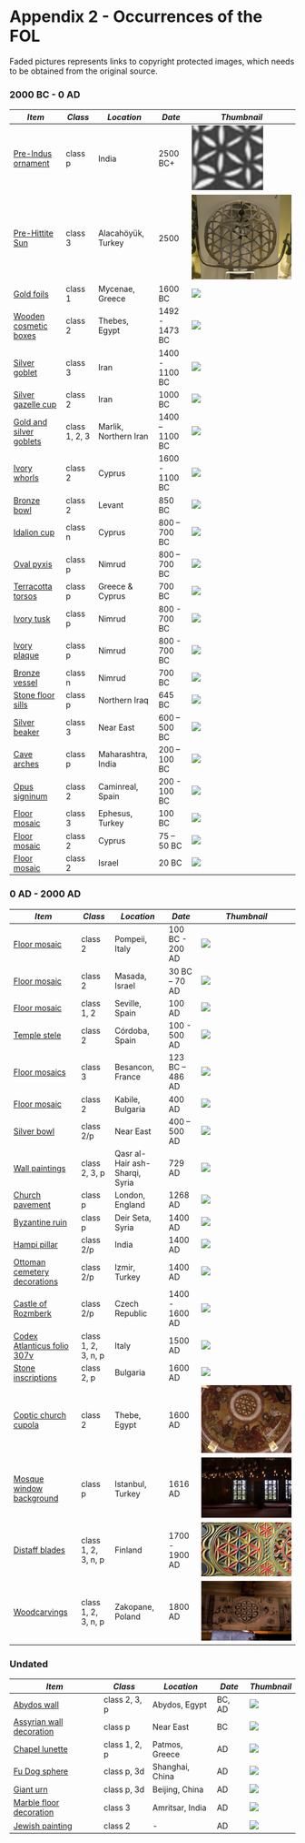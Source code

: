 # Appendix 2 - Occurrences of the FOL

Faded pictures represents links to copyright protected images, which needs to be obtained from the original source.

### 2000 BC - 0 AD

| ***Item*** | ***Class*** | ***Location*** | ***Date*** | ***Thumbnail*** |
| -- | -- | -- | -- | -- |
|[Pre-Indus ornament](part1/planeflower.html#oldest-reference-of-the-fol-pattern-so-far)|class p|India|2500 BC+|<a href="part1/planeflower.html#oldest-reference-of-the-fol-pattern-so-far"><img src="./media/flowermotives0.png" height="33%" /></a>|
|[Pre-Hittite Sun](part2/pondering.html#hittite-sun-discs)|class 3|Alacahöyük, Turkey|2500|<a href="part2/pondering.html#hittite-sun-discs"><img src="./media/prehittitesun2.png" height="33%" /></a>|
|[Gold foils](http://artifacts.flowerofliferesearch.com/2000-0bc.html#fig6.1.1)|class 1|Mycenae, Greece|1600 BC|<a href="http://artifacts.flowerofliferesearch.com/2000-0bc.html#fig6.1.1"><img src="http://artifacts.flowerofliferesearch.com/media/gold-foils.jpg" height="33%" /></a>|
|[Wooden cosmetic boxes](http://artifacts.flowerofliferesearch.com/2000-0bc.html#fig6.1.2)|class 2|Thebes, Egypt|1492 - 1473 BC|<a href="http://artifacts.flowerofliferesearch.com/2000-0bc.html#fig6.1.2"><img src="http://artifacts.flowerofliferesearch.com/media/cosmetic-box.jpg" height="33%" /></a>|
|[Silver goblet](http://artifacts.flowerofliferesearch.com/2000-0bc.html#fig6.1.3)|class 3|Iran|1400 - 1100 BC|<a href="http://artifacts.flowerofliferesearch.com/2000-0bc.html#fig6.1.3"><img src="http://artifacts.flowerofliferesearch.com/media/silver-goblet.png" height="33%" /></a>|
|[Silver gazelle cup](http://artifacts.flowerofliferesearch.com/2000-0bc.html#silver-gazelle-cup)|class 2|Iran|1000 BC|<a href="http://artifacts.flowerofliferesearch.com/2000-0bc.html#silver-gazelle-cup"><img src="http://artifacts.flowerofliferesearch.com/media/gazelle-cup.jpg" height="33%" class="faded" /></a>|
|[Gold and silver goblets](http://artifacts.flowerofliferesearch.com/2000-0bc.html#fig6.1.4)|class 1, 2, 3|Marlik, Northern Iran|1400 – 1100 BC|<a href="http://artifacts.flowerofliferesearch.com/2000-0bc.html#fig6.1.4"><img src="http://artifacts.flowerofliferesearch.com/media/golden-goblet.jpg" height="33%" /></a>|
|[Ivory whorls](http://artifacts.flowerofliferesearch.com/2000-0bc.html#fig6.1.5)|class 2|Cyprus|1600 - 1100 BC|<a href="http://artifacts.flowerofliferesearch.com/2000-0bc.html#fig6.1.5"><img src="http://artifacts.flowerofliferesearch.com/media/cyprus-whorl.jpg" height="33%" /></a>|
|[Bronze bowl](http://artifacts.flowerofliferesearch.com/2000-0bc.html#phoenician-bronze-bowl)|class 2|Levant|850 BC|<a href="http://artifacts.flowerofliferesearch.com/2000-0bc.html#phoenician-bronze-bowl"><img src="http://artifacts.flowerofliferesearch.com/media/phoenician-bronze-bowl.jpg" height="33%" class="faded" /></a>|
|[Idalion cup](http://artifacts.flowerofliferesearch.com/2000-0bc.html#fig6.1.6)|class n|Cyprus|800 – 700 BC|<a href="http://artifacts.flowerofliferesearch.com/2000-0bc.html#fig6.1.6"><img src="http://artifacts.flowerofliferesearch.com/media/idalion-cup.png" height="33%" /></a>|
|[Oval pyxis](http://artifacts.flowerofliferesearch.com/2000-0bc.html#oval-pyxis)|class p|Nimrud|800 – 700 BC|<a href="http://artifacts.flowerofliferesearch.com/2000-0bc.html#oval-pyxis"><img src="http://artifacts.flowerofliferesearch.com/media/oval-pyxis.png" height="33%" class="faded" /></a>|
|[Terracotta torsos](http://artifacts.flowerofliferesearch.com/2000-0bc.html#terracotta-torso)|class p|Greece & Cyprus|700 BC|<a href="http://artifacts.flowerofliferesearch.com/2000-0bc.html#terracotta-torso"><img src="http://artifacts.flowerofliferesearch.com/media/terracotta-torso.png" height="33%" class="faded" /></a>|
|[Ivory tusk](http://artifacts.flowerofliferesearch.com/2000-0bc.html#ivory-tusk)|class p|Nimrud|800 - 700 BC|<a href="http://artifacts.flowerofliferesearch.com/2000-0bc.html#ivory-tusk"><img src="http://artifacts.flowerofliferesearch.com/media/ivory-tusk.png" height="33%" class="faded" /></a>|
|[Ivory plaque](http://artifacts.flowerofliferesearch.com/2000-0bc.html#ivory-plague)|class p|Nimrud|800 - 700 BC|<a href="http://artifacts.flowerofliferesearch.com/2000-0bc.html#ivory-plague"><img src="http://artifacts.flowerofliferesearch.com/media/ivory-plaque.png" height="33%" class="faded" /></a>|
|[Bronze vessel](http://artifacts.flowerofliferesearch.com/2000-0bc.html#fig6.1.7)|class n|Nimrud|700 BC|<a href="http://artifacts.flowerofliferesearch.com/2000-0bc.html#fig6.1.7"><img src="http://artifacts.flowerofliferesearch.com/media/bronze-vessel.jpg" height="33%" /></a>|
|[Stone floor sills](http://artifacts.flowerofliferesearch.com/2000-0bc.html#fig6.1.8)|class p|Northern Iraq|645 BC|<a href="http://artifacts.flowerofliferesearch.com/2000-0bc.html#fig6.1.8"><img src="http://artifacts.flowerofliferesearch.com/media/door-sill.jpg" height="33%" /></a>|
|[Silver beaker](http://artifacts.flowerofliferesearch.com/2000-0bc.html#fig6.1.9)|class 3|Near East|600 – 500 BC|<a href="http://artifacts.flowerofliferesearch.com/2000-0bc.html#fig6.1.9"><img src="http://artifacts.flowerofliferesearch.com/media/silver-beaker.jpg" height="33%" /></a>|
|[Cave arches](http://artifacts.flowerofliferesearch.com/2000-0bc.html#fig6.1.10)|class p|Maharashtra, India|200 – 100 BC|<a href="http://artifacts.flowerofliferesearch.com/2000-0bc.html#fig6.1.10"><img src="http://artifacts.flowerofliferesearch.com/media/cave-arches.jpg" height="33%" /></a>|
|[Opus signinum](http://artifacts.flowerofliferesearch.com/2000-0bc.html#opus-signinum)|class 2|Caminreal, Spain|200 - 100 BC|<a href="http://artifacts.flowerofliferesearch.com/2000-0bc.html#opus-signinum"><img src="http://artifacts.flowerofliferesearch.com/media/opus-signinum.png" height="33%" class="faded" /></a>|
|[Floor mosaic](http://artifacts.flowerofliferesearch.com/2000-0bc.html#fig6.1.11)|class 3|Ephesus, Turkey|100 BC|<a href="http://artifacts.flowerofliferesearch.com/2000-0bc.html#fig6.1.11"><img src="http://artifacts.flowerofliferesearch.com/media/mosaic-ephesus.jpg" height="33%" /></a>|
|[Floor mosaic](http://artifacts.flowerofliferesearch.com/2000-0bc.html#fig6.1.12)|class 2|Cyprus|75 – 50 BC|<a href="http://artifacts.flowerofliferesearch.com/2000-0bc.html#fig6.1.12"><img src="http://artifacts.flowerofliferesearch.com/media/mosaic-cyprus.png" height="33%" /></a>|
|[Floor mosaic](http://artifacts.flowerofliferesearch.com/2000-0bc.html#fig6.1.13)|class 2|Israel|20 BC|<a href="http://artifacts.flowerofliferesearch.com/2000-0bc.html#fig6.1.13"><img src="http://artifacts.flowerofliferesearch.com/media/mosaic-herodium.jpg" height="33%" /></a>|


### 0 AD - 2000 AD

| ***Item*** | ***Class*** | ***Location*** | ***Date*** | ***Thumbnail*** |
| -- | -- | -- | -- | -- |
|[Floor mosaic](http://artifacts.flowerofliferesearch.com/0-2000ad.html#mosaic-floor-in-pompeii)|class 2|Pompeii, Italy|100 BC - 200 AD|<a href="http://artifacts.flowerofliferesearch.com/0-2000ad.html#mosaic-floor-in-pompeii"><img src="http://artifacts.flowerofliferesearch.com/media/mosaic-pompeii.jpg" height="33%" class="faded" /></a>|
|[Floor mosaic](http://artifacts.flowerofliferesearch.com/0-2000ad.html#fig6.2.1)|class 2|Masada, Israel|30 BC – 70 AD|<a href="http://artifacts.flowerofliferesearch.com/0-2000ad.html#fig6.2.1"><img src="http://artifacts.flowerofliferesearch.com/media/mosaic-masada.png" height="33%" /></a>|
|[Floor mosaic](http://artifacts.flowerofliferesearch.com/0-2000ad.html#fig6.2.2)|class 1, 2|Seville, Spain|100 AD|<a href="http://artifacts.flowerofliferesearch.com/0-2000ad.html#fig6.2.2"><img src="http://artifacts.flowerofliferesearch.com/media/mosaic-seville.jpg" height="33%" /></a>|
|[Temple stele](http://artifacts.flowerofliferesearch.com/0-2000ad.html#fig6.2.3)|class 2|Córdoba, Spain|100 - 500 AD|<a href="http://artifacts.flowerofliferesearch.com/0-2000ad.html#fig6.2.3"><img src="http://artifacts.flowerofliferesearch.com/media/temple-stele.png" height="33%" /></a>|
|[Floor mosaics](http://artifacts.flowerofliferesearch.com/0-2000ad.html#fig6.2.4)|class 3|Besancon, France|123 BC – 486 AD|<a href="http://artifacts.flowerofliferesearch.com/0-2000ad.html#fig6.2.4"><img src="http://artifacts.flowerofliferesearch.com/media/mosaic-besancon.jpg" height="33%" /></a>|
|[Floor mosaic](http://artifacts.flowerofliferesearch.com/0-2000ad.html#fig6.2.6)|class 2|Kabile, Bulgaria|400 AD|<a href="http://artifacts.flowerofliferesearch.com/0-2000ad.html#fig6.2.6"><img src="http://artifacts.flowerofliferesearch.com/media/mosaic-kabile.jpg" height="33%" /></a>|
|[Silver bowl](http://artifacts.flowerofliferesearch.com/0-2000ad.html#sassanian-bowl)|class 2/p|Near East|400 – 500 AD|<a href="http://artifacts.flowerofliferesearch.com/0-2000ad.html#sassanian-bowl"><img src="http://artifacts.flowerofliferesearch.com/media/sassanian-bowl.jpg" height="33%" class="faded" /></a>|
|[Wall paintings](http://artifacts.flowerofliferesearch.com/0-2000ad.html#wall-in-syria)|class 2, 3, p|Qasr al-Hair ash-Sharqi, Syria|729 AD|<a href="http://artifacts.flowerofliferesearch.com/0-2000ad.html#wall-in-syria"><img src="http://artifacts.flowerofliferesearch.com/media/syria-wall.jpg" height="33%" class="faded" /></a>|
|[Church pavement](http://artifacts.flowerofliferesearch.com/0-2000ad.html#fig6.2.7)|class p|London, England|1268 AD|<a href="http://artifacts.flowerofliferesearch.com/0-2000ad.html#fig6.2.7"><img src="http://artifacts.flowerofliferesearch.com/media/church-pavement.jpg" height="33%" /></a>|
|[Byzantine ruin](http://artifacts.flowerofliferesearch.com/0-2000ad.html#fig6.2.8)|class p|Deir Seta, Syria|1400 AD|<a href="http://artifacts.flowerofliferesearch.com/0-2000ad.html#fig6.2.8"><img src="http://artifacts.flowerofliferesearch.com/media/syria-der-sita.jpg" height="33%" /></a>|
|[Hampi pillar](http://artifacts.flowerofliferesearch.com/0-2000ad.html#fig6.2.9)|class 2/p|India|1400 AD|<a href="http://artifacts.flowerofliferesearch.com/0-2000ad.html#fig6.2.9"><img src="http://artifacts.flowerofliferesearch.com/media/hampi-pillar.png" height="33%" /></a>|
|[Ottoman cemetery decorations](http://artifacts.flowerofliferesearch.com/0-2000ad.html#fig6.2.10)|class 2/p|Izmir, Turkey|1400 AD|<a href="http://artifacts.flowerofliferesearch.com/0-2000ad.html#fig6.2.10"><img src="http://artifacts.flowerofliferesearch.com/media/ottoman-cemetery.png" height="33%" /></a>|
|[Castle of Rozmberk](http://artifacts.flowerofliferesearch.com/0-2000ad.html#fig6.2.12)|class 2/p|Czech Republic|1400 - 1600 AD|<a href="http://artifacts.flowerofliferesearch.com/0-2000ad.html#fig6.2.12"><img src="http://artifacts.flowerofliferesearch.com/media/castle-rozmberk.jpg" height="33%" /></a>|
|[Codex Atlanticus folio 307v](http://artifacts.flowerofliferesearch.com/0-2000ad.html#fig6.2.13)|class 1, 2, 3, n, p|Italy|1500 AD|<a href="http://artifacts.flowerofliferesearch.com/0-2000ad.html#fig6.2.13"><img src="http://artifacts.flowerofliferesearch.com/media/da-vinci-notes.jpg" height="33%" /></a>|
|[Stone inscriptions](http://artifacts.flowerofliferesearch.com/0-2000ad.html#fig6.2.14)|class 2, p|Bulgaria|1600 AD|<a href="http://artifacts.flowerofliferesearch.com/0-2000ad.html#fig6.2.14"><img src="http://artifacts.flowerofliferesearch.com/media/demir-baba-teke.jpg" height="33%" /></a>|
|[Coptic church cupola](newitems.html#item-4)|class 2|Thebe, Egypt|1600 AD|<a href="newitems.html#item-4"><img src="./media/coptic-church-cupola.jpg" height="33%" /></a>|
|[Mosque window background](newitems.html#item-8)|class p|Istanbul, Turkey|1616 AD|<a href="newitems.html#item-8"><img src="./media/mosque-window-background.jpg" height="33%" /></a>|
|[Distaff blades](newitems.html#item-2-a-b-c)|class 1, 2, 3, n, p|Finland|1700 - 1900 AD|<a href="newitems.html#item-2-a-b-c"><img src="./media/distaff-blade-1-side.jpg" height="33%" /></a>|
|[Woodcarvings](newitems.html#item-7-a-b-c)|class 1, 2, 3, n, p|Zakopane, Poland|1800 AD|<a href="newitems.html#item-7-a-b-c"><img src="./media/kwiat-zycia-zakopane-3.png" height="33%" /></a>|


### Undated

| ***Item*** | ***Class*** | ***Location*** | ***Date*** | ***Thumbnail*** |
| -- | -- | -- | -- | -- |
|[Abydos wall](http://artifacts.flowerofliferesearch.com/undated.html#fig6.3.1)|class 2, 3, p|Abydos, Egypt|BC, AD|<a href="http://artifacts.flowerofliferesearch.com/undated.html#fig6.3.1"><img src="http://artifacts.flowerofliferesearch.com/media/abydos-ornament.jpg" height="33%" /></a>|
|[Assyrian wall decoration](http://artifacts.flowerofliferesearch.com/undated.html#fig6.3.2)|class p|Near East|BC|<a href="http://artifacts.flowerofliferesearch.com/undated.html#fig6.3.2"><img src="http://artifacts.flowerofliferesearch.com/media/assyrian-wall.jpg" height="33%" /></a>|
|[Chapel lunette](http://artifacts.flowerofliferesearch.com/undated.html#fig6.3.4)|class 1, 2, p|Patmos, Greece|AD|<a href="http://artifacts.flowerofliferesearch.com/undated.html#fig6.3.4"><img src="http://artifacts.flowerofliferesearch.com/media/rosette-lunette.jpg" height="33%" /></a>|
|[Fu Dog sphere](http://artifacts.flowerofliferesearch.com/undated.html#fig6.3.6)|class p, 3d|Shanghai, China|AD|<a href="http://artifacts.flowerofliferesearch.com/undated.html#fig6.3.6"><img src="http://artifacts.flowerofliferesearch.com/media/fu-dog.jpg" height="33%" /></a>|
|[Giant urn](http://artifacts.flowerofliferesearch.com/undated.html#giant-urn)|class p, 3d|Beijing, China|AD|<a href="http://artifacts.flowerofliferesearch.com/undated.html#giant-urn"><img src="http://artifacts.flowerofliferesearch.com/media/giant-urn.jpg" height="33%" class="faded" /></a>|
|[Marble floor decoration](http://artifacts.flowerofliferesearch.com/undated.html#fig6.3.7)|class 3|Amritsar, India|AD|<a href="http://artifacts.flowerofliferesearch.com/undated.html#fig6.3.7"><img src="http://artifacts.flowerofliferesearch.com/media/marble-floor.png" height="33%" /></a>|
|[Jewish painting](http://artifacts.flowerofliferesearch.com/undated.html#fig6.3.8)|class 2|-|AD|<a href="http://artifacts.flowerofliferesearch.com/undated.html#fig6.3.8"><img src="http://artifacts.flowerofliferesearch.com/media/jewish-painting.jpg" height="33%" /></a>|
